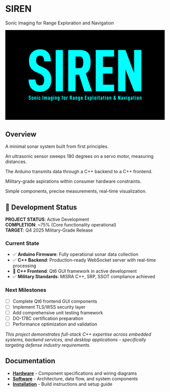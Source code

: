 # SIREN

Sonic Imaging for Range Exploration and Navigation

![SIREN Logo](siren-logo.png)

## Overview

A minimal sonar system built from first principles.

An ultrasonic sensor sweeps 180 degrees on a servo motor, measuring distances.

The Arduino transmits data through a C++ backend to a C++ frontend.

Military-grade aspirations within consumer hardware constraints.

Simple components, precise measurements, real-time visualization.

## 🚧 Development Status

**PROJECT STATUS**: Active Development  
**COMPLETION**: ~75% (Core functionality operational)  
**TARGET**: Q4 2025 Military-Grade Release

### Current State
- ✅ **Arduino Firmware**: Fully operational sonar data collection
- ✅ **C++ Backend**: Production-ready WebSocket server with real-time processing
- 🔄 **C++ Frontend**: Qt6 GUI framework in active development
- ✅ **Military Standards**: MISRA C++, SRP, SSOT compliance achieved

### Next Milestones
- [ ] Complete Qt6 frontend GUI components
- [ ] Implement TLS/WSS security layer
- [ ] Add comprehensive unit testing framework
- [ ] DO-178C certification preparation
- [ ] Performance optimization and validation

*This project demonstrates full-stack C++ expertise across embedded systems, backend services, and desktop applications - specifically targeting defense industry requirements.*

## Documentation

- **[Hardware](docs/hardware.md)** - Component specifications and wiring diagrams
- **[Software](docs/software.md)** - Architecture, data flow, and system components
- **[Installation](docs/installation.md)** - Build instructions and setup guide
